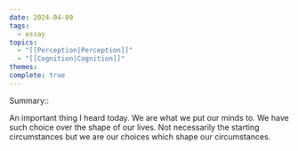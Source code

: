 ```yaml
---
date: 2024-04-09
tags:
  - essay
topics:
  - "[[Perception|Perception]]"
  - "[[Cognition|Cognition]]"
themes: 
complete: true
---
```


Summary::

An important thing I heard today. We are what we put our minds to. We have such choice over the shape of our lives. Not necessarily the starting circumstances but we are our choices which shape our circumstances.